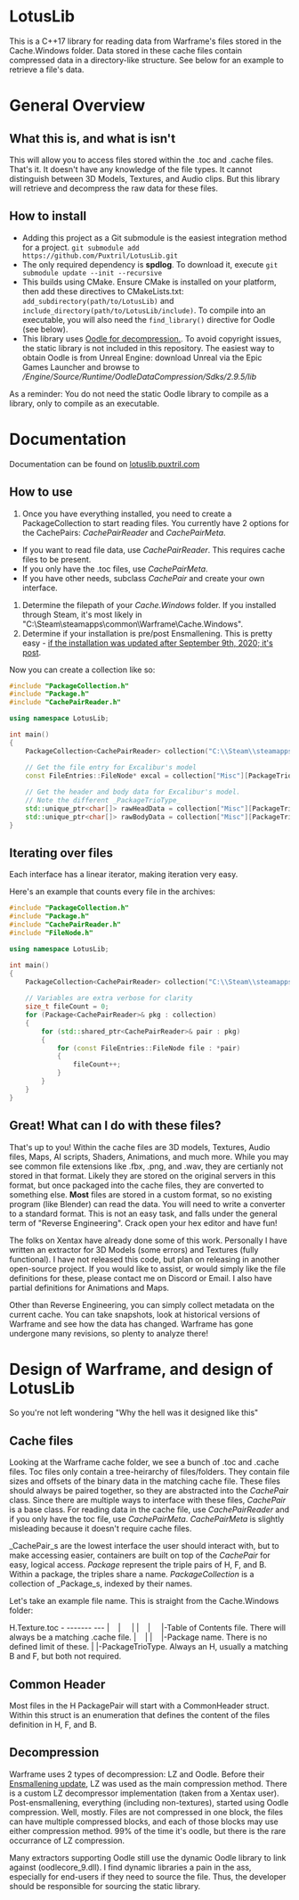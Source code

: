 # LotusLib

This is a C++17 library for reading data from Warframe's files stored in the Cache.Windows folder. Data stored in these cache files contain compressed data in a directory-like structure. See below for an example to retrieve a file's data.

# General Overview

## What this is, and what is isn't

This will allow you to access files stored within the .toc and .cache files. That's it. It doesn't have any knowledge of the file types. It cannot distinguish between 3D Models, Textures, and Audio clips. But this library will retrieve and decompress the raw data for these files. 

## How to install

* Adding this project as a Git submodule is the easiest integration method for a project. `git submodule add https://github.com/Puxtril/LotusLib.git`
* The only required dependency is __spdlog__. To download it, execute `git submodule update --init --recursive`
* This builds using CMake. Ensure CMake is installed on your platform, then add these directives to CMakeLists.txt: `add_subdirectory(path/to/LotusLib)` and `include_directory(path/to/LotusLib/include)`. To compile into an executable, you will also need the `find_library()` directive for Oodle (see below).
* This library uses [Oodle for decompression.](www.radgametools.com/oodle.html). To avoid copyright issues, the static library is not included in this repository. The easiest way to obtain Oodle is from Unreal Engine: download Unreal via the Epic Games Launcher and browse to _<InstallFolder>/Engine/Source/Runtime/OodleDataCompression/Sdks/2.9.5/lib_

As a reminder: You do not need the static Oodle library to compile as a library, only to compile as an executable.

# Documentation

Documentation can be found on [lotuslib.puxtril.com](https://lotuslib.puxtril.com)

## How to use

1. Once you have everything installed, you need to create a PackageCollection to start reading files. You currently have 2 options for the CachePairs: _CachePairReader_ and _CachePairMeta_.
 * If you want to read file data, use _CachePairReader_. This requires cache files to be present.
 * If you only have the .toc files, use _CachePairMeta_. 
 * If you have other needs, subclass _CachePair_ and create your own interface.
1. Determine the filepath of your _Cache.Windows_ folder. If you installed through Steam, it's most likely in "C:\Steam\steamapps\common\Warframe\Cache.Windows".
1. Determine if your installation is pre/post Ensmallening. This is pretty easy - [if the installation was updated after September 9th, 2020; it's post](https://forums.warframe.com/topic/1223735-the-great-ensmallening/).

Now you can create a collection like so:
```cpp
#include "PackageCollection.h"
#include "Package.h"
#include "CachePairReader.h"

using namespace LotusLib;

int main()
{
    PackageCollection<CachePairReader> collection("C:\\Steam\\steamapps\\common\\Warframe\\Cache.Windows", true);

    // Get the file entry for Excalibur's model
    const FileEntries::FileNode* excal = collection["Misc"][PackageTrioType::H]->getFileEntry("/Lotus/Characters/Tenno/Excalibur/ExcaliburBody_skel.fbx");
    
    // Get the header and body data for Excalibur's model.
    // Note the different _PackageTrioType_
    std::unique_ptr<char[]> rawHeadData = collection["Misc"][PackageTrioType::H]->getDataAndDecompress("/Lotus/Characters/Tenno/Excalibur/ExcaliburBody_skel.fbx");
    std::unique_ptr<char[]> rawBodyData = collection["Misc"][PackageTrioType::B]->getDataAndDecompress("/Lotus/Characters/Tenno/Excalibur/ExcaliburBody_skel.fbx");
}
```

## Iterating over files

Each interface has a linear iterator, making iteration very easy. 

Here's an example that counts every file in the archives:
```cpp
#include "PackageCollection.h"
#include "Package.h"
#include "CachePairReader.h"
#include "FileNode.h"

using namespace LotusLib;

int main()
{
    PackageCollection<CachePairReader> collection("C:\\Steam\\steamapps\\common\\Warframe\\Cache.Windows", true);
 
    // Variables are extra verbose for clarity
    size_t fileCount = 0;
    for (Package<CachePairReader>& pkg : collection)
    {
        for (std::shared_ptr<CachePairReader>& pair : pkg)
        {
            for (const FileEntries::FileNode file : *pair)
            {
                fileCount++;
            }
        }
    }
}
```

## Great! What can I do with these files?

That's up to you! Within the cache files are 3D models, Textures, Audio files, Maps, AI scripts, Shaders, Animations, and much more. While you may see common file extensions like .fbx, .png, and .wav, they are certianly not stored in that format. Likely they are stored on the original servers in this format, but once packaged into the cache files, they are converted to something else. __Most__ files are stored in a custom format, so no existing program (like Blender) can read the data. You will need to write a converter to a standard format. This is not an easy task, and falls under the general term of "Reverse Engineering". Crack open your hex editor and have fun!

The folks on Xentax have already done some of this work. Personally I have written an extractor for 3D Models (some errors) and Textures (fully functional). I have not released this code, but plan on releasing in another open-source project. If you would like to assist, or would simply like the file definitions for these, please contact me on Discord or Email. I also have partial definitions for Animations and Maps.

Other than Reverse Engineering, you can simply collect metadata on the current cache. You can take snapshots, look at historical versions of Warframe and see how the data has changed. Warframe has gone undergone many revisions, so plenty to analyze there!

# Design of Warframe, and design of LotusLib

So you're not left wondering "Why the hell was it designed like this"

## Cache files

Looking at the Warframe cache folder, we see a bunch of .toc and .cache files. Toc files only contain a tree-heirarchy of files/folders. They contain file sizes and offsets of the binary data in the matching cache file. These files should always be paired together, so they are abstracted into the _CachePair_ class. Since there are multiple ways to interface with these files, _CachePair_ is a base class. For reading data in the cache file, use _CachePairReader_ and if you only have the toc file, use _CachePairMeta_. _CachePairMeta_ is slightly misleading because it doesn't require cache files.

_CachePair_s are the lowest interface the user should interact with, but to make accessing easier, containers are built on top of the _CachePair_ for easy, logical access. _Package_ represent the triple pairs of H, F, and B. Within a package, the triples share a name. _PackageCollection_ is a collection of _Package_s, indexed by their names.

Let's take an example file name. This is straight from the Cache.Windows folder:

H.Texture.toc
\- \-\-\-\-\-\-\- \-\-\-
|&nbsp;&nbsp;&nbsp;&nbsp;|&nbsp;&nbsp;&nbsp;&nbsp;&nbsp;|
|&nbsp;&nbsp;&nbsp;&nbsp;|&nbsp;&nbsp;&nbsp;&nbsp;&nbsp;|\-Table of Contents file. There will always be a matching .cache file.
|&nbsp;&nbsp;&nbsp;&nbsp;|
|&nbsp;&nbsp;&nbsp;&nbsp;|\-Package name. There is no defined limit of these.
|
|\-PackageTrioType. Always an H, usually a matching B and F, but both not required.

## Common Header

Most files in the H PackagePair will start with a CommonHeader struct. Within this struct is an enumeration that defines the content of the files definition in H, F, and B. 

## Decompression

Warframe uses 2 types of decompression: LZ and Oodle. Before their [Ensmallening update](https://forums.warframe.com/topic/1223735-the-great-ensmallening/), LZ was used as the main compression method. There is a custom LZ decompressor implementation (taken from a Xentax user). Post-ensmallening, everything (including non-textures), started using Oodle compression. Well, mostly. Files are not compressed in one block, the files can have multiple compressed blocks, and each of those blocks may use either compression method. 99% of the time it's oodle, but there is the rare occurrance of LZ compression.

Many extractors supporting Oodle still use the dynamic Oodle library to link against (oodlecore_9.dll). I find dynamic libraries a pain in the ass, especially for end-users if they need to source the file. Thus, the developer should be responsible for sourcing the static library.
